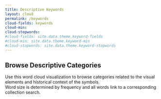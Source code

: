 ```yaml
---
title: Descriptive Keywords
layout: cloud
permalink: /keywords
cloud-fields: keywords
cloud-min:
cloud-stopwords:
#cloud-fields: site.data.theme.keyword-fields
#cloud-min: site.data.theme.keyword-min
#cloud-stopwords: site.data.theme.keyword-stopwords
---
```


## Browse Descriptive Categories

Use this word cloud visualization to browse categories related to the visual elements and historical context of the symbols.
<br>
Word size is determined by frequency and all words link to a corresponding collection search.

